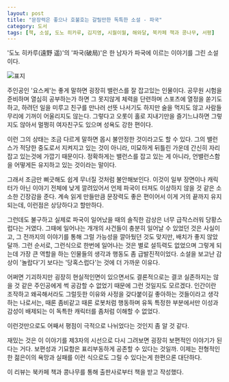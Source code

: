 ```yaml
---
layout: post
title: "문장력은 좋으나 호불호는 갈릴만한 독특한 소설 - 파국"
category: 도서
tags: [책, 소설, 도노 히카루, 김지영, 시월이월, 해와달, 북카페 책과 콩나무, 서평]
---
```


'도노 히카루(遠野 遥)'의
'파국(破局)'은
한 남자가 파국에 이르는 이야기를 그린 소설이다.

![표지](https://images2.imgbox.com/59/2b/OlvHaZT0_o.jpg)

주인공인 '요스케'는 좋게 말하면 굉장히 밸런스를 잘 잡고있는 인물이다.
공무원 시험을 준비하며 열심히 공부하는가 하면
그 못지않게 체력을 단련하며 스포츠에 열정을 쏟기도 하고,
하려던 일을 미루고 친구를 만나러 선뜻 나서기도 하지만
술을 먹지도 않고 사람들 무리에 기꺼이 어울리지도 않는다.
그렇다고 오롯이 홀로 지내기만을 즐기느냐하면 그렇지도 않아서
멀쩡히 여자친구도 있으며 성욕도 강한 편이다.

이런 그의 상태는 조금 다르게 말하면 몹시 불안정한 것이라고도 할 수 있다.
그의 밸런스가 적당한 중도로서 지켜지고 있는 것이 아니라,
미묘하게 뒤틀린 가운데 간신히 자리잡고 있는것에 가깝기 때문이다.
정확하게는 밸런스를 잡고 있는 게 아니라, 언밸런스함을 어떻게든 유지하고 있는 것이라는 말이다.

그래서 조금만 삐긋해도 쉽게 무너질 것처럼 불안해보인다.
이것이 일부 장면이나 캐릭터가 아닌 이야기 전체에 낮게 깔려있어서
언제 파국이 터져도 이상하지 않을 것 같은 소소한 긴장감을 준다.
계속 읽게 만들만큼 문장력도 좋은 편이어서 이게 거의 끝까지 유지되는데,
이런점은 상당하다고 할만하다.

그런데도 불구하고 실제로 파국이 일어났을 때의 솔직한 감상은 너무 급작스러워 당황스럽다는 거였다.
그때에 일어나는 개개의 사건들이 충분히 일어날 수 있었던 것은 사실이고,
그 전까지의 이야기를 통해 그럴 가능성을 깔아뒀던 것도 맞지만,
배치가 좋지 않았달까.
그런 순서로, 그런식으로 한번에 일어나는 것은 별로 설득력도 없었으며
그렇게 되는데 가장 큰 역할을 하는 인물들의 생각과 행동도 좀 급발진적이었다.
소설을 보고난 감상이 '놀랍다'기 보다는 '당혹스럽다'는 것에 더 가까운 이유다.

어쩌면 기괴하지만 굉장히 현실적인면이 있으면서도 결론적으로는 결코 실존하지는 않을 것 같은 주인공에게
썩 공감할 수 없었기 때문에 그런 것일지도 모르겠다.
인간이란 조작하고 왜곡해서라도 그럴듯한 이유와 사정을 갖다붙이길 좋아하는 것들이라고 생각하는 나로서는,
때론 좀비같고 때론 로봇처럼 행동하며 유독 특정한 부분에서만 이성과 감성이 배제되는
이 독특한 캐릭터를 좀처럼 이해할 수 없었다.

이런것만으로도 어째서 평점이 극적으로 나뉘었다는 것인지 좀 알 것 같다.

재밌는 것은 이 이야기를 제3자의 시선으로 다시 그려보면 굉장히 보편적인 이야기가 된다는 거다.
보편성과 기묘함은 표리부동하게 공존할 수 있다는 것일까.
이제는 전형적인 한 젊은이의 욕망과 실패를 이런 식으로도 그릴 수 있다는게 한편으론 대단하다.



<div class="im im-info">
이 리뷰는 북카페 책과 콩나무를 통해 출판사로부터 책을 받고 작성했다.
</div>
